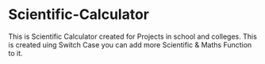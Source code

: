 # Scientific-Calculator
This is Scientific Calculator created for Projects in school and colleges. 
This is created uing Switch Case you can add more Scientific & Maths Function to it.
